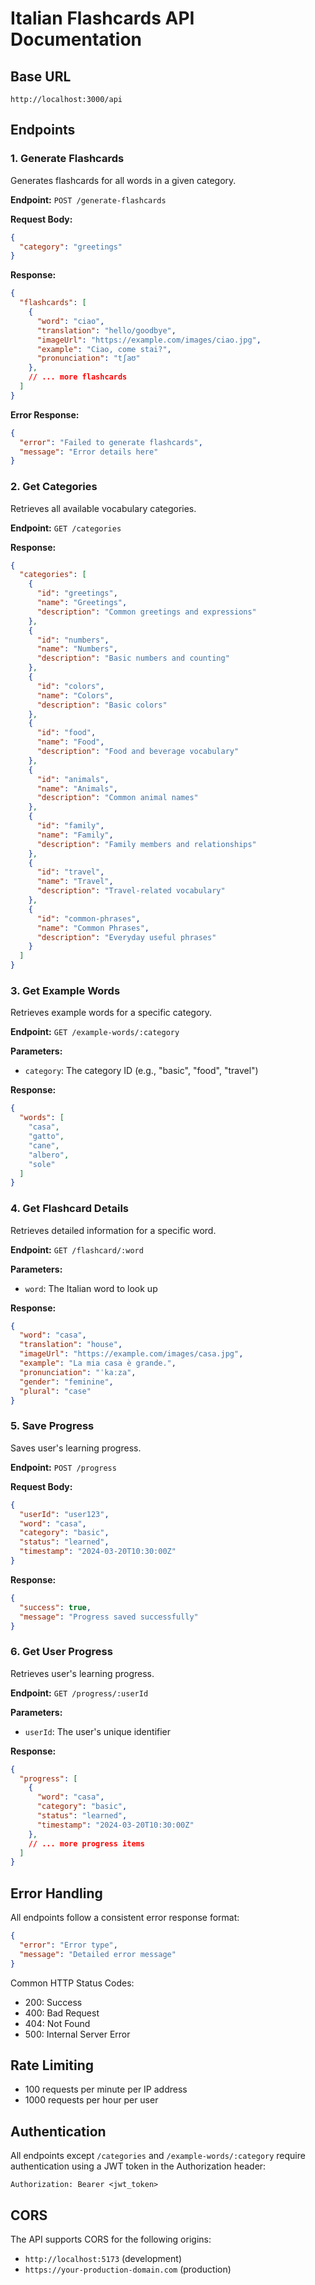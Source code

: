 # Italian Flashcards API Documentation

## Base URL
```
http://localhost:3000/api
```

## Endpoints

### 1. Generate Flashcards
Generates flashcards for all words in a given category.

**Endpoint:** `POST /generate-flashcards`

**Request Body:**
```json
{
  "category": "greetings"
}
```

**Response:**
```json
{
  "flashcards": [
    {
      "word": "ciao",
      "translation": "hello/goodbye",
      "imageUrl": "https://example.com/images/ciao.jpg",
      "example": "Ciao, come stai?",
      "pronunciation": "tʃaʊ"
    },
    // ... more flashcards
  ]
}
```

**Error Response:**
```json
{
  "error": "Failed to generate flashcards",
  "message": "Error details here"
}
```

### 2. Get Categories
Retrieves all available vocabulary categories.

**Endpoint:** `GET /categories`

**Response:**
```json
{
  "categories": [
    {
      "id": "greetings",
      "name": "Greetings",
      "description": "Common greetings and expressions"
    },
    {
      "id": "numbers",
      "name": "Numbers",
      "description": "Basic numbers and counting"
    },
    {
      "id": "colors",
      "name": "Colors",
      "description": "Basic colors"
    },
    {
      "id": "food",
      "name": "Food",
      "description": "Food and beverage vocabulary"
    },
    {
      "id": "animals",
      "name": "Animals",
      "description": "Common animal names"
    },
    {
      "id": "family",
      "name": "Family",
      "description": "Family members and relationships"
    },
    {
      "id": "travel",
      "name": "Travel",
      "description": "Travel-related vocabulary"
    },
    {
      "id": "common-phrases",
      "name": "Common Phrases",
      "description": "Everyday useful phrases"
    }
  ]
}
```

### 3. Get Example Words
Retrieves example words for a specific category.

**Endpoint:** `GET /example-words/:category`

**Parameters:**
- `category`: The category ID (e.g., "basic", "food", "travel")

**Response:**
```json
{
  "words": [
    "casa",
    "gatto",
    "cane",
    "albero",
    "sole"
  ]
}
```

### 4. Get Flashcard Details
Retrieves detailed information for a specific word.

**Endpoint:** `GET /flashcard/:word`

**Parameters:**
- `word`: The Italian word to look up

**Response:**
```json
{
  "word": "casa",
  "translation": "house",
  "imageUrl": "https://example.com/images/casa.jpg",
  "example": "La mia casa è grande.",
  "pronunciation": "ˈkaːza",
  "gender": "feminine",
  "plural": "case"
}
```

### 5. Save Progress
Saves user's learning progress.

**Endpoint:** `POST /progress`

**Request Body:**
```json
{
  "userId": "user123",
  "word": "casa",
  "category": "basic",
  "status": "learned",
  "timestamp": "2024-03-20T10:30:00Z"
}
```

**Response:**
```json
{
  "success": true,
  "message": "Progress saved successfully"
}
```

### 6. Get User Progress
Retrieves user's learning progress.

**Endpoint:** `GET /progress/:userId`

**Parameters:**
- `userId`: The user's unique identifier

**Response:**
```json
{
  "progress": [
    {
      "word": "casa",
      "category": "basic",
      "status": "learned",
      "timestamp": "2024-03-20T10:30:00Z"
    },
    // ... more progress items
  ]
}
```

## Error Handling

All endpoints follow a consistent error response format:

```json
{
  "error": "Error type",
  "message": "Detailed error message"
}
```

Common HTTP Status Codes:
- 200: Success
- 400: Bad Request
- 404: Not Found
- 500: Internal Server Error

## Rate Limiting

- 100 requests per minute per IP address
- 1000 requests per hour per user

## Authentication

All endpoints except `/categories` and `/example-words/:category` require authentication using a JWT token in the Authorization header:

```
Authorization: Bearer <jwt_token>
```

## CORS

The API supports CORS for the following origins:
- `http://localhost:5173` (development)
- `https://your-production-domain.com` (production) 